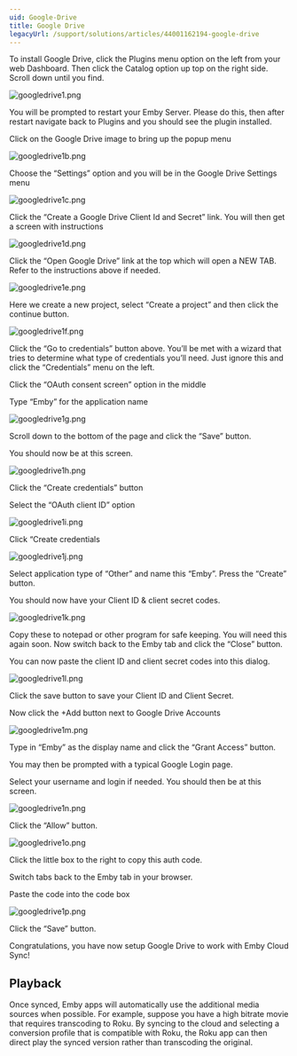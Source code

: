 ```yaml
---
uid: Google-Drive
title: Google Drive
legacyUrl: /support/solutions/articles/44001162194-google-drive
---
```


To install Google Drive, click the Plugins menu option on the left from your web Dashboard.  Then click the Catalog option up top on the right side.  Scroll down until you find.

![googledrive1.png](images/plugins/googledrive1.png)

You will be prompted to restart your Emby Server.  Please do this, then after restart navigate back to Plugins and you should see the plugin installed.

Click on the Google Drive image to bring up the popup menu

![googledrive1b.png](images/plugins/googledrive1b.png)

Choose the “Settings” option and you will be in the Google Drive Settings menu

![googledrive1c.png](images/plugins/googledrive1c.png)

Click the “Create a Google Drive Client Id and Secret” link.  You will then get a screen with instructions

![googledrive1d.png](images/plugins/googledrive1d.png)

Click the “Open Google Drive” link at the top which will open a NEW TAB.  Refer to the instructions above if needed.

![googledrive1e.png](images/plugins/googledrive1e.png)

Here we create a new project, select “Create a project” and then click the continue button.

![googledrive1f.png](images/plugins/googledrive1f.png)

Click the “Go to credentials” button above. You’ll be met with a wizard that tries to determine what type of credentials you’ll need.  Just ignore this and click the “Credentials” menu on the left.

Click the “OAuth consent screen” option in the middle

Type “Emby” for the application name

![googledrive1g.png](images/plugins/googledrive1g.png)

Scroll down to the bottom of the page and click the “Save” button.

You should now be at this screen.

![googledrive1h.png](images/plugins/googledrive1h.png)

Click the “Create credentials” button

Select the “OAuth client ID” option

![googledrive1i.png](images/plugins/googledrive1i.png)

Click “Create credentials

![googledrive1j.png](images/plugins/googledrive1j.png)

Select application type of “Other” and name this “Emby”.  Press the “Create” button.

You should now have your Client ID & client secret codes.

![googledrive1k.png](images/plugins/googledrive1k.png)

Copy these to notepad or other program for safe keeping.  You will need this again soon.
Now switch back to the Emby tab and click the “Close” button.

You can now paste the client ID and client secret codes into this dialog.

![googledrive1l.png](images/plugins/googledrive1l.png)

Click the save button to save your Client ID and Client Secret.

Now click the +Add button next to Google Drive Accounts

![googledrive1m.png](images/plugins/googledrive1m.png)

Type in “Emby” as the display name and click the “Grant Access” button.

You may then be prompted with a typical Google Login page.

Select your username and login if needed.  You should then be at this screen.

![googledrive1n.png](images/plugins/googledrive1n.png)

Click the “Allow” button.

![googledrive1o.png](images/plugins/googledrive1o.png)

Click the little box to the right to copy this auth code.

Switch tabs back to the Emby tab in your browser.

Paste the code into the code box

![googledrive1p.png](images/plugins/googledrive1p.png)

Click the “Save” button.

Congratulations, you have now setup Google Drive to work with Emby Cloud Sync!


## Playback

Once synced, Emby apps will automatically use the additional media sources when possible. For example, suppose you have a high bitrate movie that requires transcoding to Roku. By syncing to the cloud and selecting a conversion profile that is compatible with Roku, the Roku app can then direct play the synced version rather than transcoding the original.